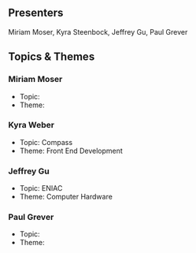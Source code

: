 ## Presenters

Miriam Moser, Kyra Steenbock, Jeffrey Gu, Paul Grever

## Topics & Themes

### Miriam Moser

* Topic:
* Theme:

### Kyra Weber

* Topic: Compass
* Theme: Front End Development

### Jeffrey Gu

* Topic: ENIAC
* Theme: Computer Hardware 

### Paul Grever

* Topic:
* Theme:
